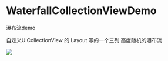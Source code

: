 # WaterfallCollectionViewDemo
瀑布流demo

自定义UICollectionView 的 Layout 写的一个三列  高度随机的瀑布流

![](http://oqspvtuxb.bkt.clouddn.com/17-6-30/53942326.jpg)
